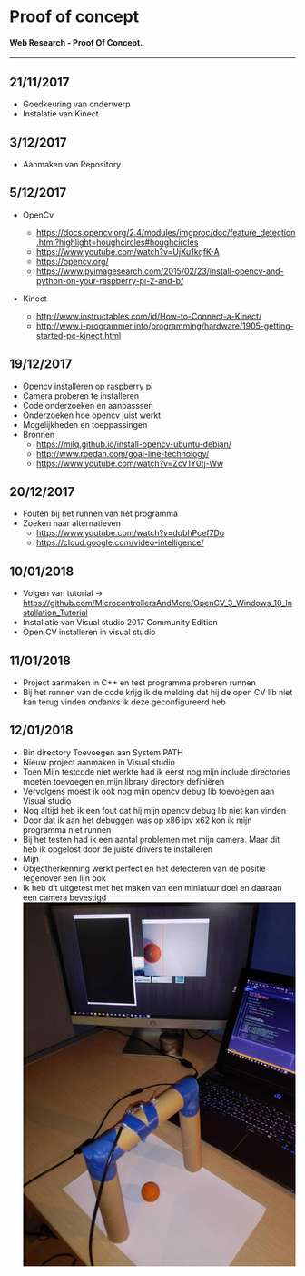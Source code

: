 # Proof of concept

#### Web Research - Proof Of Concept.

---

## 21/11/2017
- Goedkeuring van onderwerp
- Instalatie van Kinect

## 3/12/2017
- Aanmaken van Repository

## 5/12/2017
- OpenCv
  - https://docs.opencv.org/2.4/modules/imgproc/doc/feature_detection.html?highlight=houghcircles#houghcircles
  - https://www.youtube.com/watch?v=UjXu1kqfK-A
  - https://opencv.org/
  - https://www.pyimagesearch.com/2015/02/23/install-opencv-and-python-on-your-raspberry-pi-2-and-b/

- Kinect
  - http://www.instructables.com/id/How-to-Connect-a-Kinect/
  - http://www.i-programmer.info/programming/hardware/1905-getting-started-pc-kinect.html

## 19/12/2017
- Opencv installeren op raspberry pi
- Camera proberen te installeren
- Code onderzoeken en aanpasssen
- Onderzoeken hoe opencv juist werkt
- Mogelijkheden en toeppassingen
- Bronnen
  - https://milq.github.io/install-opencv-ubuntu-debian/
  - http://www.roedan.com/goal-line-technology/
  - https://www.youtube.com/watch?v=ZcV1Y0tj-Ww
## 20/12/2017
- Fouten bij het runnen van het programma
- Zoeken naar alternatieven
  - https://www.youtube.com/watch?v=dqbhPcef7Do
  - https://cloud.google.com/video-intelligence/
## 10/01/2018
- Volgen van tutorial ->  https://github.com/MicrocontrollersAndMore/OpenCV_3_Windows_10_Installation_Tutorial
- Installatie van Visual studio 2017 Community Edition
- Open CV installeren in visual studio
## 11/01/2018
- Project aanmaken in C++ en test programma proberen runnen
- Bij het runnen van de code krijg ik de melding dat hij de open CV lib niet kan terug vinden ondanks ik deze geconfigureerd heb
## 12/01/2018
- Bin directory Toevoegen aan System PATH
- Nieuw project aanmaken in Visual studio
-  Toen Mijn testcode niet werkte had ik eerst nog mijn include directories moeten toevoegen en mijn library directory definiëren
- Vervolgens moest ik ook nog mijn opencv debug lib toevoegen aan Visual studio
- Nog altijd heb ik een fout dat hij mijn opencv debug lib niet kan vinden
- Door dat ik aan het debuggen was op x86 ipv x62 kon ik mijn programma niet runnen
- Bij het testen had ik een aantal problemen met mijn camera. Maar dit heb ik opgelost door de juiste drivers te installeren
- Mijn
- Objectherkenning werkt perfect en het detecteren van de positie tegenover een lijn ook
- Ik heb dit uitgetest met het maken van een miniatuur doel en daaraan een camera bevestigd
![alt photo](testingContent/p.jpg)
